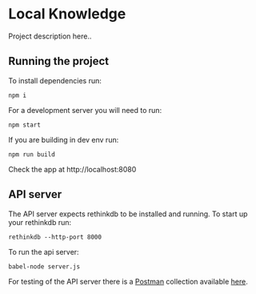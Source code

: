 # Local Knowledge

Project description here..


## Running the project

To install dependencies run:
```
npm i
```

For a development server you will need to run:
```
npm start
```

If you are building in dev env run:
```
npm run build
```
Check the app at http://localhost:8080

## API server

The API server expects rethinkdb to be installed and running. To start up your rethinkdb run:
```
rethinkdb --http-port 8000
```

To run the api server:

```
babel-node server.js
```

For testing of the API server there is a [Postman](https://www.getpostman.com/) collection available [here](https://www.getpostman.com/collections/01029afe445a37e300d2).
